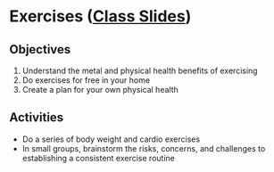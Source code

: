 # Exercises ([Class Slides](https://docs.google.com/presentation/d/1mzu26uKUFztK1vjoNH-vcBMdRIlMbsVAockk8jcxtK8/edit#slide=id.g4ef8e499d9_0_15))

## Objectives
1. Understand the metal and physical health benefits of exercising
2. Do exercises for free in your home
3. Create a plan for your own physical health


## Activities
- Do a series of body weight and cardio exercises
- In small groups, brainstorm the risks, concerns, and challenges to establishing a consistent exercise routine
